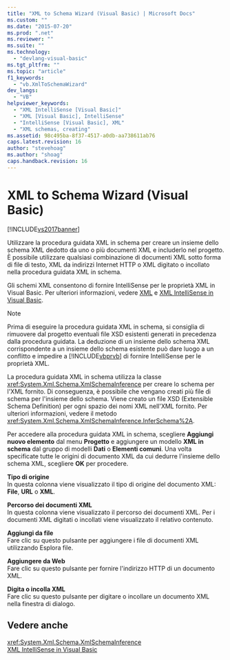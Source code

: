 ```yaml
---
title: "XML to Schema Wizard (Visual Basic) | Microsoft Docs"
ms.custom: ""
ms.date: "2015-07-20"
ms.prod: ".net"
ms.reviewer: ""
ms.suite: ""
ms.technology: 
  - "devlang-visual-basic"
ms.tgt_pltfrm: ""
ms.topic: "article"
f1_keywords: 
  - "vb.XmlToSchemaWizard"
dev_langs: 
  - "VB"
helpviewer_keywords: 
  - "XML IntelliSense [Visual Basic]"
  - "XML [Visual Basic], IntelliSense"
  - "IntelliSense [Visual Basic], XML"
  - "XML schemas, creating"
ms.assetid: 98c495ba-8f37-4517-a0db-aa738611ab76
caps.latest.revision: 16
author: "stevehoag"
ms.author: "shoag"
caps.handback.revision: 16
---
```

# XML to Schema Wizard (Visual Basic)
[!INCLUDE[vs2017banner](../../../../visual-basic/developing-apps/includes/vs2017banner.md)]

Utilizzare la procedura guidata XML in schema per creare un insieme dello schema XML dedotto da uno o più documenti XML e includerlo nel progetto.  È possibile utilizzare qualsiasi combinazione di documenti XML sotto forma di file di testo, XML da indirizzi Internet HTTP o XML digitato o incollato nella procedura guidata XML in schema.  
  
 Gli schemi XML consentono di fornire IntelliSense per le proprietà XML in Visual Basic.  Per ulteriori informazioni, vedere [XML](../../../../visual-basic/programming-guide/language-features/xml/index.md) e [XML IntelliSense in Visual Basic](../../../../visual-basic/programming-guide/language-features/xml/xml-intellisense.md).  
  
> [!NOTE]
>  Prima di eseguire la procedura guidata XML in schema, si consiglia di rimuovere dal progetto eventuali file XSD esistenti generati in precedenza dalla procedura guidata.  La deduzione di un insieme dello schema XML corrispondente a un insieme dello schema esistente può dare luogo a un conflitto e impedire a [!INCLUDE[vbprvb](../../../../csharp/programming-guide/concepts/linq/includes/vbprvb-md.md)] di fornire IntelliSense per le proprietà XML.  
  
 La procedura guidata XML in schema utilizza la classe <xref:System.Xml.Schema.XmlSchemaInference> per creare lo schema per l'XML fornito.  Di conseguenza, è possibile che vengano creati più file di schema per l'insieme dello schema.  Viene creato un file XSD \(Extensible Schema Definition\) per ogni spazio dei nomi XML nell'XML fornito.  Per ulteriori informazioni, vedere il metodo <xref:System.Xml.Schema.XmlSchemaInference.InferSchema%2A>.  
  
 Per accedere alla procedura guidata XML in schema, scegliere **Aggiungi nuovo elemento** dal menu **Progetto** e aggiungere un modello **XML in schema** dal gruppo di modelli **Dati** o **Elementi comuni**.  Una volta specificate tutte le origini di documento XML da cui dedurre l'insieme dello schema XML, scegliere **OK** per procedere.  
  
 **Tipo di origine**  
 In questa colonna viene visualizzato il tipo di origine del documento XML: **File**, **URL** o **XML**.  
  
 **Percorso dei documenti XML**  
 In questa colonna viene visualizzato il percorso dei documenti XML.  Per i documenti XML digitati o incollati viene visualizzato il relativo contenuto.  
  
 **Aggiungi da file**  
 Fare clic su questo pulsante per aggiungere i file di documenti XML utilizzando Esplora file.  
  
 **Aggiungere da Web**  
 Fare clic su questo pulsante per fornire l'indirizzo HTTP di un documento XML.  
  
 **Digita o incolla XML**  
 Fare clic su questo pulsante per digitare o incollare un documento XML nella finestra di dialogo.  
  
## Vedere anche  
 <xref:System.Xml.Schema.XmlSchemaInference>   
 [XML IntelliSense in Visual Basic](../../../../visual-basic/programming-guide/language-features/xml/xml-intellisense.md)